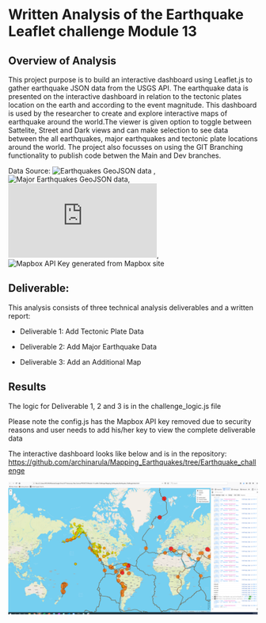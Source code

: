 # Written Analysis of the Earthquake Leaflet challenge Module 13

## Overview of Analysis
This project purpose is to build an interactive dashboard using Leaflet.js to gather earthquake JSON data from the USGS API. The earthquake data is presented on the interactive dashboard in relation to the tectonic plates location on the earth and according to the event magnitude.  This dashboard is used by the researcher to create and explore interactive maps of earthquake around the world.The viewer is given option to toggle between Sattelite, Street and Dark views and can make selection to see data between the all earthquakes, major earthquakes and tectonic plate locations around the world. The project also focusses on using the GIT Branching functionality to publish code betwen the Main and Dev branches. 

Data Source: 
![Earthquakes GeoJSON data](https://earthquake.usgs.gov/earthquakes/feed/v1.0/summary/all_week.geojson) , 
![Major Earthquakes GeoJSON data](https://earthquake.usgs.gov/earthquakes/feed/v1.0/summary/4.5_week.geojson), 
![Tectonic Plate GeoJSON data](https://raw.githubusercontent.com/fraxen/tectonicplates/master/GeoJSON/PB2002_boundaries.json), 
![Mapbox API Key generated from Mapbox site](https://mapbox.com)

## Deliverable: 
This analysis consists of three technical analysis deliverables and a written report:

- Deliverable 1: Add Tectonic Plate Data 

- Deliverable 2: Add Major Earthquake Data 

- Deliverable 3: Add an Additional Map 



## Results

The logic for Deliverable 1, 2 and 3 is in the challenge_logic.js file

Please note the config.js has the Mapbox API key removed due to security reasons and  user needs to add his/her key to view the complete deliverable data

The interactive dashboard looks like below and is in the repository: https://github.com/archinarula/Mapping_Earthquakes/tree/Earthquake_challenge

![Interactive_dashboard_withLeaflet](https://github.com/archinarula/Mapping_Earthquakes/blob/Earthquake_challenge/Interactive_Dashboard_withLeaflet.png)

